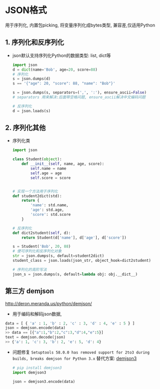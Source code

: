 # JSON格式

用于序列化, 内置包picking, 将变量序列化成bytes类型, 兼容差,仅适用Python

## 1. 序列化和反序列化

- json默认支持序列化Python的数据类型: list, dict等

    ```python
    import json
    d = dict(name='Bob', age=20, score=88)
    # 序列化
    s = json.dumps(d)
    s == '{"age": 20, "score": 88, "name": "Bob"}'

    s = json.dumps(s, separators=(',', ':'), ensure_ascii=False)
    # separators 用来解决:后面带空格问题, ensure_ascii解决中文编码问题

    # 反序列化
    d = json.loads(s)
    ```

## 2. 序列化其他

- 序列化类

    ```python
    import json

    class Student(object):
        def __init__(self, name, age, score):
            self.name = name
            self.age = age
            self.score = score


    # 实现一个方法用于序列化
    def student2dict(std):
        return {
            'name': std.name,
            'age': std.age,
            'score': std.score
        }

    # 反序列化
    def dict2student(self, d):
        return Student(d['name'], d['age'], d['score'])

    s = Student('Bob', 20, 88)
    # 便可序列化和反序列化对象
    str = json.dumps(s, default=student2dict)
    student_class = json.loads(json_str, object_hook=dict2student)
    
    # 序列化的高阶写法
    json_s = json.dumps(s, default=lambda obj: obj.__dict__)
    ```

## 第三方 demjson

<http://deron.meranda.us/python/demjson/>

- 用于编码和解码json数据,

```python
data = [ { 'a' : 1, 'b' : 2, 'c' : 3, 'd' : 4, 'e' : 5 } ]
json = demjson.encode(data)
>> data == [{"a":1,"b":2,"c":3,"d":4,"e":5}]
text = demjson.decode(json)
>> {'a': 1, 'c': 3, 'b': 2, 'e': 5, 'd': 4}
```

- 问题修复 `Setuptools 58.0.0 has removed support for 2to3 during builds, breaks demjson for Python 3.x`
替代方案: [demjson3](https://github.com/nielstron/demjson3)

    ```python
    # pip install demjson3
    import demjson3

    json = demjson3.encode(data)
    ```
